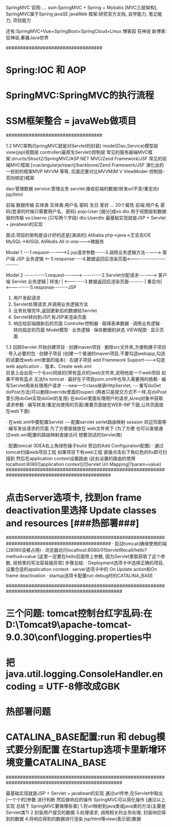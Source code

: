 SpringMVC
官网:....
ssm:SpringMVC + Spring + Mybatis
[MVC三层架构], SpringMVC属于Spring
javaSE
javaWeb
框架:研究官方文档, 自学能力, 笔记能力, 项目能力

还有:SpringMVC+Vue+SpringBoot+SpringCloud+Linux
博客园 狂神说 新博客:狂神说,秦疆Java世界

##################################
# Spring:IOC 和 AOP
# SpringMVC:SpringMVC的执行流程
# SSM框架整合 = javaWeb做项目
##################################

1.2 MVC架构(SpringMVC就是对Servlet的封装)
model(Dao,Service)模型层 view(jsp)视图层 controller(最原生Servlet)控制层
常见的服务器端MVC框架:structs/Struct2/SpringMVC/ASP.NET MVC/Zend Framework/JSF
常见的前端MVC框架:[vue/angularjs/react]/backbone/Zend Framework/JSF
演化出的一些别的框架MVP MVVM 等等, 后面还要对比MVVM(M V ViewModel-控制层-双向绑定)框架

dao:管理数据
service:管理业务
servlet:接收前端的数据(转发url不变/重定向)
jsp/html

前端 数据传输 实体类
实体类:用户名 密码 生日 爱好 ... 20个属性
前端:用户名 密码(登录的时候只需要用户名、密码)
pojo:User [细分]成vo dto 用于视图层和数据层的传输
vo:Uservo (只写两个字段)
dto:Userdto
最基础实现就是JSP + Servlet + javabean的实现

面试:项目的架构是设计好的还是[演进的] Alibaba
php->java->王坚去IOE MySQL->AliSQL AliRedis
All in one--->微服务 

Model 1
      ---1.request------>2.jsp请求参数-----3.调用业务逻辑方法----->
客户端                         JSP                           业务逻辑
      <--5.response----4.数据返回后渲染页面<----------------------  

Model 2
      ----------1.request------>     ---------2.Servlet分配请求------> 
客户端                         Servlet                           业务逻辑
      |                     转发/ |   <-------3.数据返回后渲染页面------- 
      |                     重定向|      
      <---------5.response-------JSP
1. 用户发起请求
2. Servlet处理请求,并调用业务逻辑方法
3. 业务处理完毕,返回更新后的数据给Servlet
4. Servlet转向到JSP,有JSP来渲染页面
5. 响应给前端跟新后的页面
Controller控制器
· 取得表单数据
· 调用业务逻辑
· 转向指定的页面
Model模型
· 业务逻辑
· 保存数据的状态
VIEW视图
· 显示页面

1.3 回顾Servlet
开始创建项目
· 创建maven项目
· 删除src文件夹,方便构建子项目
· 导入必要的包
· 创建子项目
(创建一个普通的maven项目,不要勾选webapp,勾选的话要改web.xml里面的版本)
· 右键子项目 add Framework Support--->勾选web application 、版本、Create web.xml  
目录上会出现一个与src同级的[带有蓝点的]web文件夹,说明他是一个web项目
如果不带有蓝点 无法fix tomcat
· 最好在子项目pom.xml中也导入需要用的依赖
· 编写Servlet用来处理用户请求
  ---new一个class继承HttpServlet;
  ---重写doGet doPost方法(可以删除override里面的super)
     (两者只是提交方式不一样,在doPost里引用doGet实现doGet的复用)
     在doGet里面处理用户的请求,从req对象中获取请求参数
· 编写转发/重定向使用的页面(重要页面放在WEB-INF下面,公共页面放在web下面)
 
· 在web.xml中要配置Servlet
  ---配置servlet serlet路由映射 session 欢迎页面等
· 编写发出请求的页面 为了方便直接放在 web文件夹下
  (为了方便 也可以直接通过web.xml配置的路由映射直接访问
  想要测试的Servlet类)

· 配置tomcat
(IDEA右上角绿色锤子build 旁边的Add Configuration配置)
· 通过tomcat扫描web项目工程
  如果项目下有web工程 直接点击右下角红色的fix即可扫描到
  然后在application context设置路由
  (此处设置的路由的使用 localhost:8080/[application context]/[Servlet Url Mapping]?param=value)
  #############################################################################################
  # 点击Server选项卡, 找到on frame deactivation里选择 Update classes and resources [###热部署###]
  #############################################################################################
· 启动tomcat(确保使用的端口8080没被占用)
· 浏览器访问localhost:8080/01ServletRecall/hello?method=value
  [这里一定要在hello后面带上参数, 因为Servlet里取获取了这个参数, 视频里的写法容易报异常]
步骤总结:
· Deployment选项卡中选择正确的项目,设置合适的application context
· server选项卡中的 On Update action和On frame deactivation
· startup选项卡配置run debug时的CATALINA_BASE
 
#################################################################################################
# 三个问题: tomcat控制台红字乱码:在D:\Tomcat9\apache-tomcat-9.0.30\conf\logging.properties中
#          把java.util.logging.ConsoleHandler.encoding = UTF-8修改成GBK
#          热部署问题
#          CATALINA_BASE配置:run 和 debug模式要分别配置 在Startup选项卡里新增环境变量CATALINA_BASE
#################################################################################################

最基础实现就是JSP + Servlet + javabean的实现
通过url传参,在Servlet中取出[一个个的]参数 进行判断 然后做响应的操作 
SpringMVC可以简化操作
[通过以上实现 总结下 SpringMVC要做哪些事]
1.将url映射到java类或java类的方法(主要是Servlet类?)
2.封装用户提交的数据
3.处理请求, 调用相关的业务处理, 封装响应得到的数据
4.将响应得到的数据进行渲染 jsp/html等view(表示层)数据
